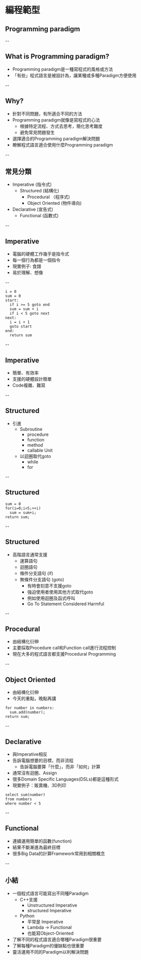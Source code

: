 # 編程範型
## Programming paradigm

--

## What is Programming paradigm?
* Programming paradigm是一種寫程式的風格或方法
* 「有些」程式語言是被設計為，讓某種或多種Paradigm方便使用

--
## Why?
* 針對不同問題，有所適合不同的方法
* Programming paradigm就像是寫程式的心法
  * 根據特定流程、方式去思考，簡化思考難度
  * 避免常見問題發生
* 選擇適合的Programming paradigm解決問題
* 瞭解程式語言適合使用什麼Programming paradigm

--

## 常見分類
* Imperative (指令式)
  * Structured (結構化)
    * Procedural （程序式)
    * Object Oriented (物件導向)
* Declarative (宣告式)
  * Functional (函數式)

--

## Imperative
- 電腦的硬體工作幾乎是指令式
- 每一個行為都是一個指令
- 現實例子: 食譜
- 易於理解、想像

--

```
i = 0
sum = 0
start:
  if i >= 5 goto end
  sum = sum + i
  if i < 5 goto next
next:
  i = i + 1
  goto start
end:
  return sum
```

--

## Imperative
- 簡單、有效率
- 支援的硬體設計簡單
- Code複雜、難寫

--

## Structured
- 引進
  - Subroutine
    - procedure
    - function
    - method
    - callable Unit
  - 以迴圈取代goto
    - while
    - for

--
## Structured
```
sum = 0
for(i=0;i<5;++i)
  sum = sum+i;
return sum;
```

--

## Structured
- 高階語言通常支援
  - 運算語句
  - 迴圈語句
  - 條件分支語句 (if)
  - 無條件分支語句 (goto)
    - 有時會刻意不支援goto
    - 強迫使用者使用其他方式取代goto
    - 例如使用迴圈及函式呼叫
    - Go To Statement Considered Harmful

--
## Procedural
- 由結構化衍伸
- 主要採取Procedure call和Function call進行流程控制
- 現在大多的程式語言都支援Procedural Programming

--

## Object Oriented
- 由結構化衍伸
- 今天的重點，晚點再講

```
for number in numbers:
  sum.add(number);
return sum;
```

--

## Declarative
- 與Imperative相反
- 告訴電腦想要的目標，而非流程
  - 告訴電腦要算「什麼」，而非「如何」計算
- 通常沒有迴圈、Assign
- 很多Domain Specific Languages(DSLs)都是這種形式
- 現實例子：販賣機、3D列印
```
select sum(number)
from numbers
where number < 5
```

--

## Functional
- 連續運用簡單的函數(function)
- 結果不斷漸進為最終目標
- 很多Big Data的計算Framework常用到相關概念

--

## 小結
- 一個程式語言可能寫出不同種Paradigm
  - C++支援
    - Unstructured Imperative
    - structured Imperative
  - Python
    - 平常是 Imperative
    - Lambda -> Functional
    - 也能寫Object-Oriented
- 了解不同的程式語言適合哪種Paradigm很重要
- 了解每種Paradigm的優缺點也很重要
- 靈活運用不同的Paradigm以利解決問題
